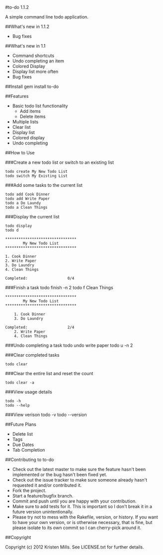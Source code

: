 #to-do 1.1.2

A simple command line todo application.

##What's new in 1.1.2
* Bug fixes

##What's new in 1.1
* Command shortcuts
* Undo completing an item
* Colored Display
* Display list more often
* Bug fixes

##Install
	gem install to-do

##Features
* Basic todo list functionality
	* Add items
	* Delete items
* Multiple lists
* Clear list
* Display list
* Colored display
* Undo completing

##How to Use

###Create a new todo list or switch to an existing list

	todo create My New Todo List
	todo switch My Existing List

###Add some tasks to the current list

	todo add Cook Dinner
	todo add Write Paper
	todo a Do Laundy
	todo a Clean Things

###Display the current list

	todo display
	todo d

	********************************
	        My New Todo List       
	********************************

	1. Cook Dinner
	2. Write Paper
	3. Do Laundry
	4. Clean Things

	Completed:					0/4

###Finish a task
	todo finish -n 2
	todo f Clean Things

	********************************
	        My New Todo List       
	********************************

	    1. Cook Dinner
	    3. Do Laundry

	Completed:					2/4
	    2. Write Paper
	    4. Clean Things

###Undo completing a task
	todo undo write paper
	todo u -n 2

###Clear completed tasks

	todo clear

###Clear the entire list and reset the count

	todo clear -a

###View usage details

	todo -h
	todo --help

###View verison
	todo -v
	todo --version

##Future Plans
* Delete list
* Tags
* Due Dates
* Tab Completion

##Contributing to to-do

* Check out the latest master to make sure the feature hasn't been implemented or the bug hasn't been fixed yet.
* Check out the issue tracker to make sure someone already hasn't requested it and/or contributed it.
* Fork the project.
* Start a feature/bugfix branch.
* Commit and push until you are happy with your contribution.
* Make sure to add tests for it. This is important so I don't break it in a future version unintentionally.
* Please try not to mess with the Rakefile, version, or history. If you want to have your own version, or is otherwise necessary, that is fine, but please isolate to its own commit so I can cherry-pick around it.

##Copyright

Copyright (c) 2012 Kristen Mills. See LICENSE.txt for
further details.
